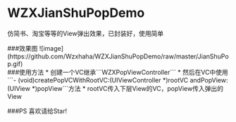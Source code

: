 # WZXJianShuPopDemo
仿简书、淘宝等等的View弹出效果，已封装好，使用简单
<div>
</div>
###效果图
![image](https://github.com/Wzxhaha/WZXJianShuPopDemo/raw/master/JianShuPop.gif)
<div>
</div>
###使用方法
* 创建一个VC继承```WZXPopViewController```
* 然后在VC中使用```- (void)createPopVCWithRootVC:(UIViewController *)rootVC andPopView:(UIView *)popView```方法
   * rootVC传入下层View的VC，popView传入弹出的View
  
###PS
喜欢请给Star!
